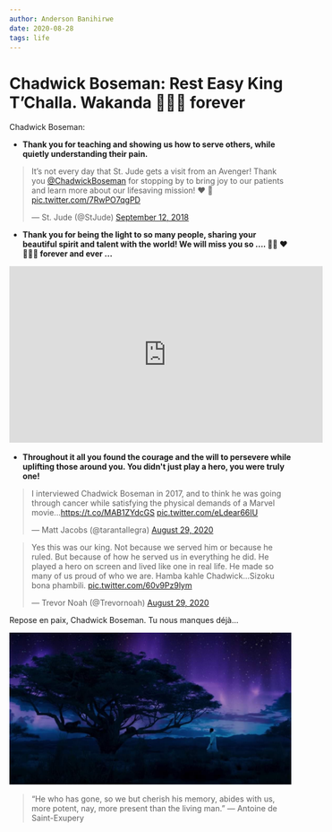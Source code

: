 ```yaml
---
author: Anderson Banihirwe
date: 2020-08-28
tags: life
---
```


# Chadwick Boseman: Rest Easy King T’Challa. Wakanda 🙅🏾‍♂️ forever

Chadwick Boseman:

- **Thank you for teaching and showing us how to serve others, while quietly understanding their pain.**

<blockquote class="twitter-tweet"><p lang="en" dir="ltr">It’s not every day that St. Jude gets a visit from an Avenger! Thank you <a href="https://twitter.com/chadwickboseman?ref_src=twsrc%5Etfw">@ChadwickBoseman</a> for stopping by to bring joy to our patients and learn more about our lifesaving mission! ❤ 🎉 <a href="https://t.co/7RwPO7qgPD">pic.twitter.com/7RwPO7qgPD</a></p>&mdash; St. Jude (@StJude) <a href="https://twitter.com/StJude/status/1040003392444264464?ref_src=twsrc%5Etfw">September 12, 2018</a></blockquote> <script async src="https://platform.twitter.com/widgets.js" charset="utf-8"></script>

- **Thank you for being the light to so many people, sharing your beautiful spirit and talent with the world! We will miss you so .... ✊🏾 ❤️ 🙅🏾‍♂️ forever and ever ...**

<iframe width="560" height="315" src="https://www.youtube.com/embed/expKmfdoo28" frameborder="0" allow="accelerometer; autoplay; encrypted-media; gyroscope; picture-in-picture" allowfullscreen></iframe>

- **Throughout it all you found the courage and the will to persevere while uplifting those around you. You didn't just play a hero, you were truly one!**

<blockquote class="twitter-tweet"><p lang="en" dir="ltr">I interviewed Chadwick Boseman in 2017, and to think he was going through cancer while satisfying the physical demands of a Marvel movie...<a href="https://t.co/MAB1ZYdcGS">https://t.co/MAB1ZYdcGS</a> <a href="https://t.co/eLdear66IU">pic.twitter.com/eLdear66IU</a></p>&mdash; Matt Jacobs (@tarantallegra) <a href="https://twitter.com/tarantallegra/status/1299544269099802624?ref_src=twsrc%5Etfw">August 29, 2020</a></blockquote> <script async src="https://platform.twitter.com/widgets.js" charset="utf-8"></script>

<blockquote class="twitter-tweet" data-dnt="true"><p lang="en" dir="ltr">Yes this was our king. Not because we served him or because he ruled. But because of how he served us in everything he did. He played a hero on screen and lived like one in real life. He made so many of us proud of who we are. Hamba kahle Chadwick...Sizoku bona phambili. <a href="https://t.co/60v9Pz9lym">pic.twitter.com/60v9Pz9lym</a></p>&mdash; Trevor Noah (@Trevornoah) <a href="https://twitter.com/Trevornoah/status/1299771378745462784?ref_src=twsrc%5Etfw">August 29, 2020</a></blockquote> <script async src="https://platform.twitter.com/widgets.js" charset="utf-8"></script>

Repose en paix, Chadwick Boseman. Tu nous manques déjà...

![black-panther](../../_static/images/black-panther.jpeg)

> “He who has gone, so we but cherish his memory, abides with us, more potent, nay, more present than the living man.” — Antoine de Saint-Exupery
